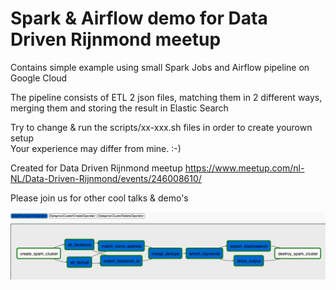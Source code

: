 # Spark & Airflow demo for Data Driven Rijnmond meetup

Contains simple example using small Spark Jobs and Airflow pipeline on Google Cloud

The pipeline consists of ETL 2 json files, matching them in 2 different ways, merging them and storing the result in Elastic Search

Try to change & run the scripts/xx-xxx.sh files in order to create yourown setup  
Your experience may differ from mine. :-)


Created for Data Driven Rijnmond meetup 
https://www.meetup.com/nl-NL/Data-Driven-Rijnmond/events/246008610/

Please join us for other cool talks & demo's

![airflow pipeline](https://raw.githubusercontent.com/TomLous/meetup-spark-airflow-demo/master/pipeline.png)
